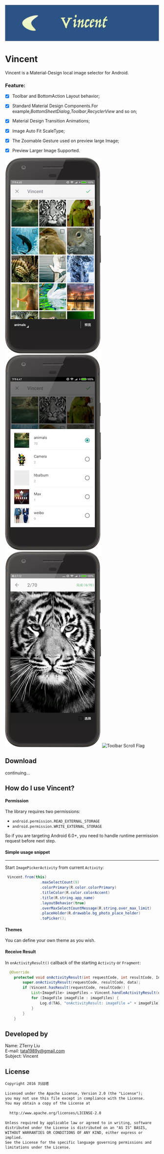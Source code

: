 ![](https://github.com/liuzhanta/Vincent/blob/master/screen_shot/market.png)

# Vincent
Vincent is a Material-Design local image selector for Android.  

### Feature:
- [x] Toolbar and BottomAction Layout behavior;
- [x] Standard Material Design Components.For example,*BottomSheetDialog*,*Toolbar*,*RecyclerView* and so on;
- [x] Material Design Transition Animations;
- [x] Image Auto Fit ScaleType;
- [x] The Zoomable Gesture used on preview large Image;
- [x] Preview Larger Image Supported.


![Material Design Toolbar](https://github.com/liuzhanta/Vincent/blob/master/screen_shot/device-2017-07-05-164616.png)
![Bottom Sheet Behavior](https://github.com/liuzhanta/Vincent/blob/master/screen_shot/device-2017-07-05-164812.png)
![Preview large Image](https://github.com/liuzhanta/Vincent/blob/master/screen_shot/device-2017-07-06-191318.png)
![Toolbar Scroll Flag](https://github.com/liuzhanta/Vincent/blob/master/screen_shot/image_scroll.gif)
## Download

continuing...




## How do I use Vincent?
#### Permission
The library requires two permissions:
- `android.permission.READ_EXTERNAL_STORAGE`
- `android.permission.WRITE_EXTERNAL_STORAGE`

So if you are targeting Android 6.0+, you need to handle runtime permission request before next step.

#### Simple usage snippet
------
Start `ImagePickerActivity` from current `Activity`:

```java
 Vincent.from(this)
                .maxSelectCount(9)
                .colorPrimary(R.color.colorPrimary)
                .titleColor(R.color.colorAccent)
                .title(R.string.app_name)
                .layoutBehavior(true)
                .overMaxSelectCountMessage(R.string.over_max_limit)
                .placeHolder(R.drawable.bg_photo_place_holder)
                .toPicker();
```
 
#### Themes
You can define your own theme as you wish.

#### Receive Result
In `onActivityResult()` callback of the starting `Activity` or `Fragment`:

```java
  @Override
    protected void onActivityResult(int requestCode, int resultCode, Intent data) {
        super.onActivityResult(requestCode, resultCode, data);
        if (Vincent.hasResult(requestCode, resultCode)) {
            List<ImageFile> imageFiles = Vincent.handleActivityResult(data);
            for (ImageFile imageFile : imageFiles) {
                Log.d(TAG, "onActivityResult: imageFile =" + imageFile);
            }
        }
    }
```

## Developed by

Name: ZTerry Liu  
E-mail: tata1989y@gmail.com  
Subject: Vincent 
 
## License


    Copyright 2016 刘战塔
    
    Licensed under the Apache License, Version 2.0 (the "License");
    you may not use this file except in compliance with the License.
    You may obtain a copy of the License at
 
      http://www.apache.org/licenses/LICENSE-2.0
 
    Unless required by applicable law or agreed to in writing, software
    distributed under the License is distributed on an "AS IS" BASIS,
    WITHOUT WARRANTIES OR CONDITIONS OF ANY KIND, either express or implied.
    See the License for the specific language governing permissions and
    limitations under the License.  
